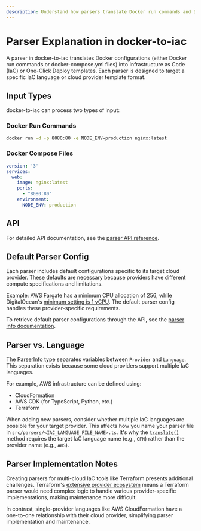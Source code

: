 ```yaml
---
description: Understand how parsers translate Docker run commands and Docker Compose files into cloud-specific Infrastructure as Code templates. Learn about provider configurations and language support.
---
```


# Parser Explanation in docker-to-iac

A parser in docker-to-iac translates Docker configurations (either Docker run commands or docker-compose.yml files) into Infrastructure as Code (IaC) or One-Click Deploy templates. Each parser is designed to target a specific IaC language or cloud provider template format.

## Input Types

docker-to-iac can process two types of input:

### Docker Run Commands

```bash
docker run -d -p 8080:80 -e NODE_ENV=production nginx:latest
```

### Docker Compose Files

```yaml
version: '3'
services:
  web:
    image: nginx:latest
    ports:
      - "8080:80"
    environment:
      NODE_ENV: production
```

## API

For detailed API documentation, see the [parser API reference](/docs/docker-to-iac/api.md).

## Default Parser Config

Each parser includes default configurations specific to its target cloud provider. These defaults are necessary because providers have different compute specifications and limitations.

Example: AWS Fargate has a minimum CPU allocation of 256, while DigitalOcean's [minimum setting is 1 vCPU](https://www.digitalocean.com/pricing/app-platform). The default parser config handles these provider-specific requirements.

To retrieve default parser configurations through the API, see the [parser info documentation](/docs/docker-to-iac/api.md#get-parser-info).

## Parser vs. Language

The [ParserInfo type](https://github.com/deploystackio/docker-to-iac/blob/main/src/parsers/base-parser.ts) separates variables between `Provider` and `Language`. This separation exists because some cloud providers support multiple IaC languages.

For example, AWS infrastructure can be defined using:

- CloudFormation
- AWS CDK (for TypeScript, Python, etc.)
- Terraform

When adding new parsers, consider whether multiple IaC languages are possible for your target provider. This affects how you name your parser file in `src/parsers/<IAC_LANGUAGE_FILE_NAME>.ts`. It's why the [`translate()`](/docs/docker-to-iac/api.md#translate-api) method requires the target IaC language name (e.g., `CFN`) rather than the provider name (e.g., `AWS`).

## Parser Implementation Notes

Creating parsers for multi-cloud IaC tools like Terraform presents additional challenges. Terraform's [extensive provider ecosystem](https://registry.terraform.io/browse/providers) means a Terraform parser would need complex logic to handle various provider-specific implementations, making maintenance more difficult.

In contrast, single-provider languages like AWS CloudFormation have a one-to-one relationship with their cloud provider, simplifying parser implementation and maintenance.
